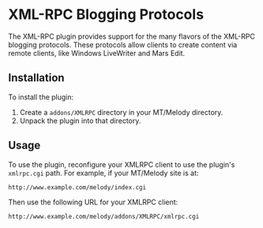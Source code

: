 # XML-RPC Blogging Protocols #

The XML-RPC plugin provides support for the many flavors of the XML-RPC blogging protocols. These protocols allow clients to create content via remote clients, like Windows LiveWriter and Mars Edit. 

## Installation ##

To install the plugin:

1. Create a `addons/XMLRPC` directory in your MT/Melody directory.
2. Unpack the plugin into that directory.

## Usage ##

To use the plugin, reconfigure your XMLRPC client to use the plugin's `xmlrpc.cgi` path. For example, if your MT/Melody site is at:

    http://www.example.com/melody/index.cgi

Then use the following URL for your XMLRPC client:

    http://www.example.com/melody/addons/XMLRPC/xmlrpc.cgi

